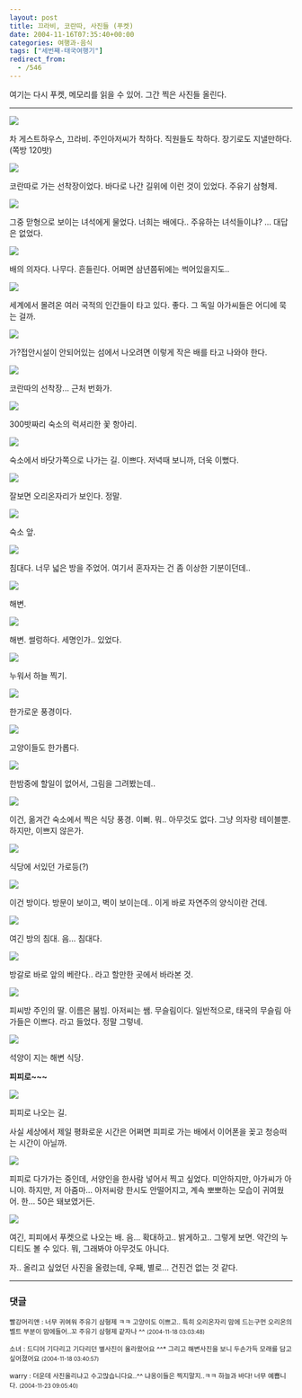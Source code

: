 ```yaml
---
layout: post
title: 끄라비, 코란따, 사진들 (푸켓)
date: 2004-11-16T07:35:40+00:00
categories: 여행과-음식
tags: ["세번째-태국여행기"]
redirect_from:
  - /546
---
```


여기는 다시 푸켓, 메모리를 읽을 수 있어. 그간 찍은 사진들 올린다.

<hr />

![ ](/assets/media/uploads_2004_11_PICT1901.jpg)

차 게스트하우스, 끄라비. 주인아저씨가 착하다. 직원들도 착하다. 장기로도 지낼만하다. (쪽방 120밧)

![ ](/assets/media/uploads_2004_11_PICT1905.jpg)

코란따로 가는 선착장이었다. 바다로 나간 길위에 이런 것이 있었다. 주유기 삼형제.

![ ](/assets/media/uploads_2004_11_PICT1906.jpg)

그중 맏형으로 보이는 녀석에게 물었다. 너희는 배에다.. 주유하는 녀석들이냐? ... 대답은 없었다.

![ ](/assets/media/uploads_2004_11_PICT1908.jpg)

배의 의자다. 나무다. 흔들린다. 어쩌면 삼년쯤뒤에는 썩어있을지도..

![ ](/assets/media/uploads_2004_11_PICT1909.jpg)

세계에서 몰려온 여러 국적의 인간들이 타고 있다. 좋다. 그 독일 아가씨들은 어디에 묵는 걸까.

![ ](/assets/media/uploads_2004_11_PICT1928.jpg)

가?접안시설이 안되어있는 섬에서 나오려면 이렇게 작은 배를 타고 나와야 한다.

![ ](/assets/media/uploads_2004_11_PICT1943.jpg)

코란따의 선착장... 근처 번화가.

![ ](/assets/media/uploads_2004_11_PICT1945.jpg)

300밧짜리 숙소의 럭셔리한 꽃 항아리.

![ ](/assets/media/uploads_2004_11_PICT1946.jpg)

숙소에서 바닷가쪽으로 나가는 길. 이쁘다. 저녁때 보니까, 더욱 이뻤다.

![ ](/assets/media/uploads_2004_11_PICT1947.jpg)

잘보면 오리온자리가 보인다. 정말.

![ ](/assets/media/uploads_2004_11_PICT1959.jpg)

숙소 앞.

![ ](/assets/media/uploads_2004_11_PICT1961.jpg)

침대다. 너무 넓은 방을 주었어. 여기서 혼자자는 건 좀 이상한 기분이던데..

![ ](/assets/media/uploads_2004_11_PICT1966.jpg)

해변.

![ ](/assets/media/uploads_2004_11_PICT1968.jpg)

해변. 썰렁하다. 세명인가.. 있었다.

![ ](/assets/media/uploads_2004_11_PICT1970.jpg)

누워서 하늘 찍기.

![ ](/assets/media/uploads_2004_11_PICT1973.jpg)

한가로운 풍경이다.

![ ](/assets/media/uploads_2004_11_PICT1980.jpg)

고양이들도 한가롭다.

![ ](/assets/media/uploads_2004_11_PICT1987.jpg)

한밤중에 할일이 없어서, 그림을 그려봤는데..

![ ](/assets/media/uploads_2004_11_PICT1994.jpg)

이건, 옮겨간 숙소에서 찍은 식당 풍경. 이뻐. 뭐.. 아무것도 없다. 그냥 의자랑 테이블뿐. 하지만, 이쁘지 않은가.

![ ](/assets/media/uploads_2004_11_PICT1993.jpg)

식당에 서있던 가로등(?)

![ ](/assets/media/uploads_2004_11_PICT1997.jpg)

이건 방이다. 방문이 보이고, 벽이 보이는데.. 이게 바로 자연주의 양식이란 건데.

![ ](/assets/media/uploads_2004_11_PICT2000.jpg)

여긴 방의 침대. 음... 침대다.

![ ](/assets/media/uploads_2004_11_PICT2001.jpg)

방갈로 바로 앞의 베란다.. 라고 할만한 곳에서 바라본 것.

![ ](/assets/media/uploads_2004_11_PICT2004.jpg)

피씨방 주인의 딸. 이름은 붐빔. 아저씨는 쌤. 무슬림이다. 일반적으로, 태국의 무슬림 아가들은 이쁘다. 라고 들었다. 정말 그렇네.

![ ](/assets/media/uploads_2004_11_PICT2009.jpg)

석양이 지는 해변 식당.

<strong>피피로~~~</strong>

![ ](/assets/media/uploads_2004_11_PICT2020.jpg)

피피로 나오는 길.

사실 세상에서 제일 평화로운 시간은 어쩌면 피피로 가는 배에서 이어폰을 꽂고 청승떠는 시간이 아닐까.

![ ](/assets/media/uploads_2004_11_PICT2022.jpg)

피피로 다가가는 중인데, 서양인을 한사람 넣어서 찍고 싶었다. 미안하지만, 아가씨가 아니야. 하지만, 저 아줌마... 아저씨랑 한시도 안떨어지고, 계속 뽀뽀하는 모습이 귀여웠어. 한... 50은 돼보였거든.

![ ](/assets/media/uploads_2004_11_PICT2023.jpg)

여긴, 피피에서 푸켓으로 나오는 배. 음... 확대하고.. 밝게하고.. 그렇게 보면. 약간의 누디티도 볼 수 있다. 뭐, 그래봐야 아무것도 아니다.

자.. 올리고 싶었던 사진을 올렸는데, 우째, 별로... 건진건 없는 것 같다.

* * *

### 댓글



<!--- cmt:914 --->
<!--- mail: --->
<!--- parent:0 --->

<small class=comment>빨강머리앤 : 너무 귀여워 주유기 삼형제 ㅋㅋ 고양이도 이쁘고.. 특히 오리온자리 맘에 드는구먼  오리온의 벨트 부분이 맘에들어..꼬 주유기 삼형제 같자나 ^^ <small>(2004-11-18 03:03:48)</small></small>


<!--- cmt:915 --->
<!--- mail: --->
<!--- parent:0 --->

<small class=comment>소녀 : 드디어 기다리고 기다리던 별사진이 올라왔어요 ^^* 그리고 해변사진을 보니 두손가득 모래를 담고 싶어졌어요 <small>(2004-11-18 03:40:57)</small></small>


<!--- cmt:916 --->
<!--- mail: --->
<!--- parent:0 --->

<small class=comment>warry : 더운데 사진올리냐고 수고많습니다요..^^ 냐옹이들은 찍지말지..ㅋㅋ 하늘과 바다! 너무 예쁩니다. <small>(2004-11-23 09:05:40)</small></small>

